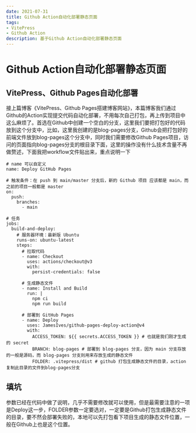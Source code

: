 ```yaml
---
date: 2021-07-31
title: Github Action自动化部署静态页面
tags:
- VitePress
- Github Action
description: 基于Github Action自动化部署静态页面
---
```

# Github Action自动化部署静态页面
## VitePress、Github Pages自动化部署
接上篇博客《VitePress、Github Pages搭建博客网站》，本篇博客我们通过Github的Action实现提交代码自动化部署，不用每次自己打包，再上传到项目中这么麻烦了。首选在Github中创建一个空白的分支，这里我们要把打包好的代码放到这个分支中，比如，这里我创建的是blog-pages分支，Github会把打包好的前端文件放到blog-pages这个分支中，同时我们需要修改Github Pages项目，访问的页面指向blog-pages分支的根目录下面，这里的操作没有什么技术含量不再做赘述，下面我把workflow文件贴出来，重点说明一下
```
# name 可以自定义
name: Deploy GitHub Pages

# 触发条件：在 push 到 main/master 分支后，新的 Github 项目 应该都是 main，而之前的项目一般都是 master
on:
  push:
    branches:
      - main

# 任务
jobs:
  build-and-deploy:
    # 服务器环境：最新版 Ubuntu
    runs-on: ubuntu-latest
    steps:
      # 拉取代码
      - name: Checkout
        uses: actions/checkout@v3
        with:
          persist-credentials: false

      # 生成静态文件
      - name: Install and Build
        run: |
          npm ci
          npm run build

      # 部署到 GitHub Pages
      - name: Deploy
        uses: JamesIves/github-pages-deploy-action@v4
        with:
          ACCESS_TOKEN: ${{ secrets.ACCESS_TOKEN }} # 也就是我们刚才生成的 secret
          BRANCH: blog-pages # 部署到 blog-pages 分支，因为 main 分支存放的一般是源码，而 blog-pages 分支则用来存放生成的静态文件
          FOLDER: .vitepress/dist # github 打包生成静态文件的目录，action复制此目录的文件到blog-pages分支
```

## 填坑
参数已经在代码中做了说明，几乎不需要修改就可以使用，但是最需要注意的一项是Deploy这一步，FOLDER参数一定要选对，一定要是Github打包生成静态文件的目录，要不然会部署失败的，本地可以先打包看下项目生成的静态文件位置，一般在Github上也是这个位置。
